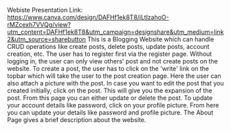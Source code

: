 Webiste Presentation Link: https://www.canva.com/design/DAFHf1ek8T8/iLtlzahoO-rMZcexh7VVQg/view?utm_content=DAFHf1ek8T8&utm_campaign=designshare&utm_medium=link2&utm_source=sharebutton
This is a Blogging Website which can handle CRUD operations like create posts, delete posts, update posts, account creation, etc.
The user has to register first via the register page. Without logging in, the user can only view others' post and not create posts on the website. 
To create a post, the user has to click on the 'write' link on the topbar which will take the user to the post creation page. Here the user can also attach a picture with the post.
In case you want to edit the post that you created initially, click on the post. This will give you the expansion of the post. From this page you can either update or delete the post.
To update your account details like password, click on your profile picture. From here you can update your details like password and profile picture.
The About Page gives a brief description about the website.
